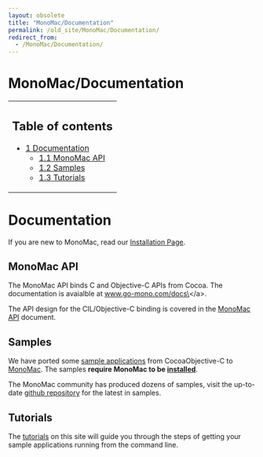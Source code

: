 ```yaml
---
layout: obsolete
title: "MonoMac/Documentation"
permalink: /old_site/MonoMac/Documentation/
redirect_from:
  - /MonoMac/Documentation/
---
```


MonoMac/Documentation
=====================

<table>
<col width="100%" />
<tbody>
<tr class="odd">
<td align="left"><h2>Table of contents</h2>
<ul>
<li><a href="#Documentation">1 Documentation</a>
<ul>
<li><a href="#MonoMac_API">1.1 MonoMac API</a></li>
<li><a href="#Samples">1.2 Samples</a></li>
<li><a href="#Tutorials">1.3 Tutorials</a></li>
</ul></li>
</ul></td>
</tr>
</tbody>
</table>

Documentation
=============

If you are new to MonoMac, read our [Installation Page]({{site.github.url}}/old_site/MonoMac#Obtaining_MonoMac "MonoMac").

MonoMac API
-----------

The MonoMac API binds C and Objective-C APIs from Cocoa. The documentation is avaialble at www.go-mono.com/docs\</a\>.

The API design for the CIL/Objective-C binding is covered in the [MonoMac API]({{site.github.url}}/old_site/MonoMac/Documentation/API "MonoMac/Documentation/API") document.

Samples
-------

We have ported some [sample applications](/index.php?title=MonoMac/Documentation/Samples&action=edit&redlink=1 "MonoMac/Documentation/Samples (page does not exist)") from CocoaObjective-C to [MonoMac]({{site.github.url}}/old_site/MonoMac "MonoMac"). The samples **require MonoMac to be [installed]({{site.github.url}}/old_site/MonoMac#Obtaining_MonoMac "MonoMac")**.

The MonoMac community has produced dozens of samples, visit the up-to-date [github repository](https://github.com/mono/monomac/tree/master/samples) for the latest in samples.

Tutorials
---------

The [tutorials](/index.php?title=MonoMac/Tutorials&action=edit&redlink=1 "MonoMac/Tutorials (page does not exist)") on this site will guide you through the steps of getting your sample applications running from the command line.


